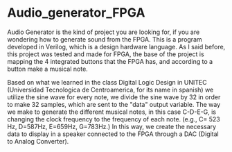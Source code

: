 # Audio_generator_FPGA

Audio Generator is the kind of project you are looking for, if you are wondering how to generate sound from the FPGA. 
This is a program developed in Verilog, which is a design hardware language. 
As I said before, this project was tested and made for FPGA, the base of the project is mapping the 4 integrated buttons that the FPGA has,
and according to a button make a musical note.

Based on what we learned in the class Digital Logic Design in UNITEC (Universidad Tecnologica de Centroamerica, for its name in spanish) 
we utilize the sine wave for every note, we divide the sine wave by 32 in order to make 32 samples, 
which are sent to the "data" output variable. 
The way we make to generate the different musical notes, in this case C-D-E-G, is changing the clock frequency to the frequency of each 
note. (e.g., C= 523 Hz, D=587Hz, E=659Hz, G=783Hz.) In this way, we create the necessary data to display in a speaker connected to the FPGA through a DAC (Digital to Analog Converter). 
